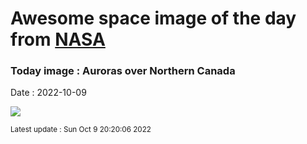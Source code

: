 
# Awesome space image of the day from [NASA](https://api.nasa.gov/)

### Today image : Auroras over Northern Canada
Date : 2022-10-09

![](https://apod.nasa.gov/apod/image/2210/aurora_kwon_960.jpg)

<small>Latest update : Sun Oct  9 20:20:06 2022</small>
        